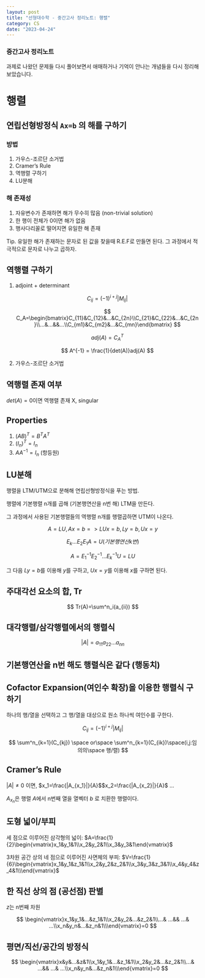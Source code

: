 ```yaml
---
layout: post
title: "선형대수학 - 중간고사 정리노트: 행렬"
category: CS
date: "2023-04-24"
---
```


### 중간고사 정리노트
과제로 나왔던 문제들 다시 풀어보면서 애매하거나 기억이 안나는 개념들을 다시 정리해보았습니다.

# 행렬

## 연립선형방정식 `Ax=b` 의 해를 구하기

### 방법

1. 가우스-조르단 소거법
2. Cramer’s Rule
3. 역행렬 구하기
4. LU분해

### 해 존재성

1. 자유변수가 존재하면 해가 무수히 많음 (non-trivial solution)
2. 한 행이 전체가 0이면 해가 없음
3. 행사다리꼴로 떨어지면 유일한 해 존재

Tip. 유일한 해가 존재하는 문자로 된 값을 찾을때 R.E.F로 만들면 된다. 그 과정에서 적극적으로 문자로 나누고 곱하자.

## 역행렬 구하기

1. adjoint + determinant
    
    $$
    C_{ij}=(-1)^{i+j}|M_{ij}|
    $$
    
    $$
    C_A=\begin{bmatrix}C_{11}&C_{12}&...&C_{2n}\\C_{21}&C_{22}&...&C_{2n}\\...&...&&...\\C_{m1}&C_{m2}&...&C_{mn}\end{bmatrix}
    $$
    
    $$
    adj(A)= C_A^T
    $$
    
    $$
    A^{-1} = \frac{1}{det(A)}adj(A)
    $$
    
2. 가우스-조르단 소거법

## 역행렬 존재 여부

$det(A)=0$이면 역행렬 존재 X, singular

## Properties

1. $(AB)^T=B^TA^T$
2. $(I_n)^T=I_n$
3. $AA^{-1}=I_{n}$ (항등원)

## LU분해

행렬을 LTM/UTM으로 분해해 연립선형방정식을 푸는 방법. 

행렬에 기본행렬 n개를 곱해 (기본행연산을 n번 해) LTM을 만든다.

그 과정에서 사용된 기본행렬들의 역행렬 n개를 행렬곱하면 UTM이 나온다.

$$
A=LU, Ax=b => LUx=b, Ly=b, Ux=y
$$

$$
E_k...E_2E_1A=U (기본행연산 k번)
$$

$$
A=E_1^{-1}E_2^{-1}...E_k^{-1}U=LU
$$

그 다음 $Ly=b$를 이용해 $y$를 구하고, $Ux=y$를 이용해 $x$를 구하면 된다.

## 주대각선 요소의 합, Tr

$$
Tr(A)=\sum^n_i(a_{ii})
$$

## 대각행렬/삼각행렬에서의 행렬식

$$
|A|=a_{11}a_{22}...a_{nn}
$$

## 기본행연산을 n번 해도 행렬식은 같다 (행동치)

## Cofactor Expansion(여인수 확장)을 이용한 행렬식 구하기

하나의 행/열을 선택하고 그 행/열을 대상으로 원소 하나씩 여인수를 구한다.

$$
C_{ij}=(-1)^{i+j}|M_{ij}|
$$

$$
\sum^n_{k=1}(C_{kj}) \space or\space \sum^n_{k=1}(C_{ik})\space(i,j:임의의\space 행/렬)
$$

## Cramer’s Rule

$|A| \not= 0$ 이면, $x_1=\frac{|A_{x_1}|}{A}$$x_2=\frac{|A_{x_2}|}{A}$ … 

$A_{x_n}$은 행렬 $A$에서 n번째 열을 열벡터 $b$ 로 치환한 행렬이다. 

## 도형 넓이/부피

세 점으로 이루어진 삼각형의 넓이: $A=\frac{1}{2}\begin{vmatrix}x_1&y_1&1\\x_2&y_2&1\\x_3&y_3&1\end{vmatrix}$

3차원 공간 상의 네 점으로 이루어진 사면체의 부피: $V=\frac{1}{6}\begin{vmatrix}x_1&y_1&z_1&1\\x_2&y_2&z_2&1\\x_3&y_3&z_3&1\\x_4&y_4&z_4&1\\\end{vmatrix}$

## 한 직선 상의 점 (공선점) 판별

$z$는 n번째 차원

$$
\begin{vmatrix}x_1&y_1&...&z_1&1\\x_2&y_2&...&z_2&1\\...& ...&& ...& ...\\x_n&y_n&...&z_n&1\\\end{vmatrix}=0
$$

## 평면/직선/공간의 방정식

$$
\begin{vmatrix}x&y&...&z&1\\x_1&y_1&...&z_1&1\\x_2&y_2&...&z_2&1\\...& ...&& ...& ...\\x_n&y_n&...&z_n&1\\\end{vmatrix}=0
$$